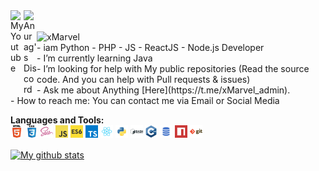 
<a target="_blank" href="https://www.youtube.com/channel/UCfhInXKGVkbMg7-v6L_Lbgw">
  <img align="left" alt="My Youtube" width="21px" src="https://upload.wikimedia.org/wikipedia/commons/thumb/a/a0/YouTube_social_red_circle_%282017%29.svg/1024px-YouTube_social_red_circle_%282017%29.svg.png" />
</a>
<a target="_blank" href="https://www.t.me/xMarvel_official">
  <img align="left" alt="Anurag's Discord" width="21px" src="https://cdn.jsdelivr.net/npm/simple-icons@3.0.1/icons/telegram.svg" />
</a>
  <br />                           
  <br />                          
<img src="https://komarev.com/ghpvc/?username=xMarvel-1" alt="xMarvel" />
<br />                         
- iam Python - PHP - JS - ReactJS - Node.js Developer <br />
-  I’m currently learning Java  <br />
- I’m looking for help with My public repositories (Read the source code. And you can help with Pull requests & issues) <br />
-  Ask me about Anything [Here](https://t.me/xMarvel_admin). <br />
-  How to reach me: You can contact me via Email or Social Media <br />



**Languages and Tools:**  
<code><img height="20" src="https://raw.githubusercontent.com/github/explore/80688e429a7d4ef2fca1e82350fe8e3517d3494d/topics/html/html.png"></code>
<code><img height="20" src="https://raw.githubusercontent.com/github/explore/80688e429a7d4ef2fca1e82350fe8e3517d3494d/topics/css/css.png"></code>
<code><img height="20" src="https://raw.githubusercontent.com/github/explore/80688e429a7d4ef2fca1e82350fe8e3517d3494d/topics/sass/sass.png"></code>
<code><img height="20" src="https://raw.githubusercontent.com/github/explore/80688e429a7d4ef2fca1e82350fe8e3517d3494d/topics/javascript/javascript.png"></code>
<code><img height="20" src="https://raw.githubusercontent.com/github/explore/80688e429a7d4ef2fca1e82350fe8e3517d3494d/topics/es6/es6.png"></code>
<code><img height="20" src="https://raw.githubusercontent.com/github/explore/80688e429a7d4ef2fca1e82350fe8e3517d3494d/topics/typescript/typescript.png"></code>
<code><img height="20" src="https://raw.githubusercontent.com/github/explore/80688e429a7d4ef2fca1e82350fe8e3517d3494d/topics/react/react.png"></code>
<code><img height="20" src="https://raw.githubusercontent.com/github/explore/80688e429a7d4ef2fca1e82350fe8e3517d3494d/topics/python/python.png"></code>
<code><img height="20" src="https://raw.githubusercontent.com/github/explore/80688e429a7d4ef2fca1e82350fe8e3517d3494d/topics/bash/bash.png"></code>
<code><img height="20" src="https://raw.githubusercontent.com/github/explore/80688e429a7d4ef2fca1e82350fe8e3517d3494d/topics/cpp/cpp.png"></code>
<code><img height="20" src="https://raw.githubusercontent.com/github/explore/80688e429a7d4ef2fca1e82350fe8e3517d3494d/topics/sql/sql.png"></code>
<code><img height="20" src="https://raw.githubusercontent.com/github/explore/80688e429a7d4ef2fca1e82350fe8e3517d3494d/topics/npm/npm.png"></code>
<code><img height="20" src="https://raw.githubusercontent.com/github/explore/80688e429a7d4ef2fca1e82350fe8e3517d3494d/topics/git/git.png"></code>





<a href="https://github.com/anuraghazra/github-readme-stats">
  <img align="center" src="https://github-readme-stats.vercel.app/api?username=xMarvel-1&show_icons=true&include_all_commits=true" alt="My github stats" />
</a>
